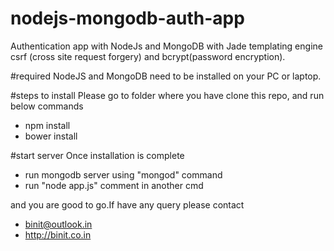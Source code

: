# nodejs-mongodb-auth-app
Authentication app with NodeJs and MongoDB with Jade templating engine csrf (cross site request forgery) and bcrypt(password encryption).

#required
NodeJS and MongoDB need to be installed on your PC or laptop.

#steps to install 
Please go to folder where you have clone this repo, and run below commands
- npm install
- bower install

#start server
Once installation is complete 
- run mongodb server using "mongod" command
- run "node app.js" comment in another cmd

and you are good to go.If have any query please contact
- binit@outlook.in
- http://binit.co.in
